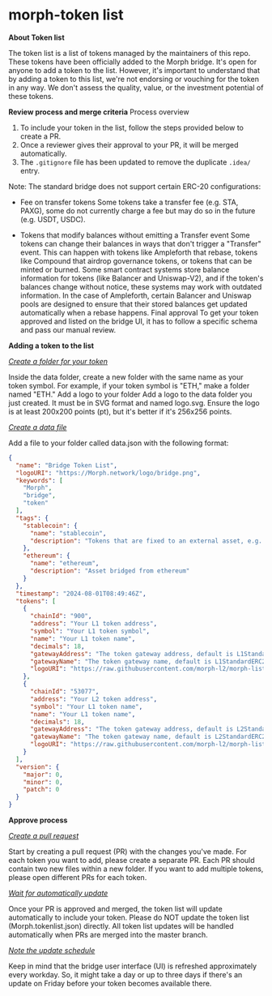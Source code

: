 # morph-token list
 <b>About Token list</b>

The token list is a list of tokens managed by the maintainers of this repo. These tokens have been officially added to the Morph bridge. 
It's open for anyone to add a token to the list. However, it's important to understand that by adding a token to this list, we're not endorsing or vouching for the token in any way. We don't assess the quality, value, or the investment potential of these tokens.

<b>Review process and merge criteria</b>
Process overview
1. To include your token in the list, follow the steps provided below to create a PR.
2. Once a reviewer gives their approval to your PR, it will be merged automatically.
3. The `.gitignore` file has been updated to remove the duplicate `.idea/` entry.

Note: The standard bridge does not support certain ERC-20 configurations: 
- Fee on transfer tokens
Some tokens take a transfer fee (e.g. STA, PAXG), some do not currently charge a fee but may do so in the future (e.g. USDT, USDC).

- Tokens that modify balances without emitting a Transfer event
Some tokens can change their balances in ways that don't trigger a "Transfer" event. This can happen with tokens like Ampleforth that rebase, tokens like Compound that airdrop governance tokens, or tokens that can be minted or burned.
Some smart contract systems store balance information for tokens (like Balancer and Uniswap-V2), and if the token's balances change without notice, these systems may work with outdated information.
In the case of Ampleforth, certain Balancer and Uniswap pools are designed to ensure that their stored balances get updated automatically when a rebase happens.
Final approval
To get your token approved and listed on the bridge UI, it has to follow a specific schema and pass our manual review.

<b>Adding a token to the list</b>

<u>*Create a folder for your token*</u>

Inside the data folder, create a new folder with the same name as your token symbol. For example, if your token symbol is "ETH," make a folder named "ETH."
Add a logo to your folder
Add a logo to the data folder you just created. It must be in SVG format and named logo.svg. Ensure the logo is at least 200x200 points (pt), but it's better if it's 256x256 points.

<u>*Create a data file*</u>

Add a file to your folder called data.json with the following format:
```json
{
  "name": "Bridge Token List",
  "logoURI": "https://Morph.network/logo/bridge.png",
  "keywords": [
    "Morph",
    "bridge",
    "token"
  ],
  "tags": {
    "stablecoin": {
      "name": "stablecoin",
      "description": "Tokens that are fixed to an external asset, e.g. the US dollar"
    },
    "ethereum": {
      "name": "ethereum",
      "description": "Asset bridged from ethereum"
    }
  },
  "timestamp": "2024-08-01T08:49:46Z",
  "tokens": [
    {
      "chainId": "900",
      "address": "Your L1 token address",
      "symbol": "Your L1 token symbol",
      "name": "Your L1 token name",
      "decimals": 18,
      "gatewayAddress": "The token gateway address, default is L1StandardERC20Gateway address",
      "gatewayName": "The token gateway name, default is L1StandardERC20Gateway",
      "logoURI": "https://raw.githubusercontent.com/morph-l2/morph-list/main/tokenIcons/Your_logo_name.svg"
    },
    {
      "chainId": "53077",
      "address": "Your L2 token address",
      "symbol": "Your L1 token name",
      "name": "Your L1 token name",
      "decimals": 18,
      "gatewayAddress": "The token gateway address, default is L2StandardERC20Gateway address",
      "gatewayName": "The token gateway name, default is L2StandardERC20Gateway",
      "logoURI": "https://raw.githubusercontent.com/morph-l2/morph-list/main/tokenIcons/Your_logo_name.svg"
    }
  ],
  "version": {
    "major": 0,
    "minor": 0,
    "patch": 0
  }
}
```

<b>Approve process</b>

<u>*Create a pull request*</u>

Start by creating a pull request (PR) with the changes you've made. For each token you want to add, please create a separate PR. Each PR should contain two new files within a new folder.  If you want to add multiple tokens, please open different PRs for each token.

<u>*Wait for  automatically update*</u>

Once your PR is approved and merged, the token list will update automatically to include your token. Please do NOT update the token list (Morph.tokenlist.json) directly. All token list updates will be handled automatically when PRs are merged into the master branch.  

<u>*Note the update schedule*</u>

Keep in mind that the bridge user interface (UI) is refreshed approximately every workday. So, it might take a day or up to three days if there's an update on Friday before your token becomes available there.
